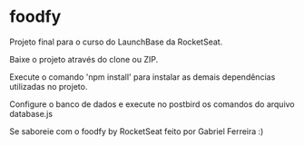 # foodfy
Projeto final para o curso do LaunchBase da RocketSeat.

Baixe o projeto através do clone ou ZIP.

Execute o comando 'npm install' para instalar as demais dependências utilizadas no projeto.

Configure o banco de dados e execute no postbird os comandos do arquivo database.js

Se saboreie com o foodfy by RocketSeat feito por Gabriel Ferreira :)
